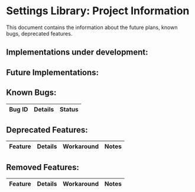 # Settings Library: Project Information

This document contains the information about the future plans, known bugs, deprecated features.

## Implementations under development:



## Future Implementations:



## Known Bugs:

| Bug ID | Details | Status |
| :---   | :---:   | ---:   |


## Deprecated Features:

| Feature | Details | Workaround | Notes |
| :------ | :-----: | :--------: | ----: |


## Removed Features:

| Feature | Details | Workaround | Notes |
| :------ | :-----: | :--------: | ----: |

